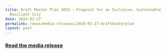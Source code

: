 ```yaml
---
title: Draft Master Plan 2019 – Proposal for an Inclusive, Sustainable and
  Resilient City
date: 2019-03-27
permalink: /news/media-releases/2019-03-27-draftmasterplan
layout: post
---
```

<h3 style="color:#124596; font-weight:bold;"><a href="https://www.ura.gov.sg/Corporate/Media-Room/Media-Releases/pr19-13">Read the media release</a></h3>
